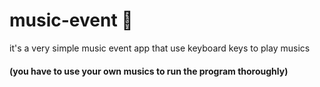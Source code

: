 # music-event :musical_note:
it's a very simple music event app that use keyboard keys to play musics

#### (you have to use your own musics to run the program thoroughly)
